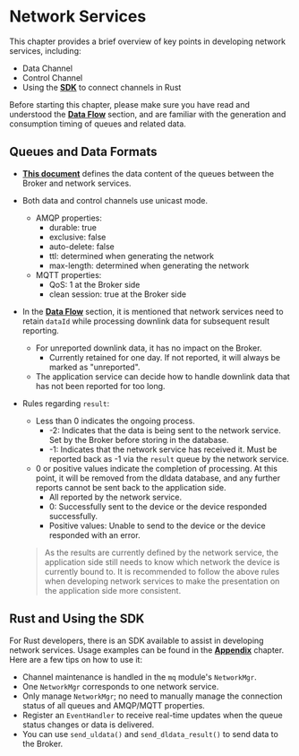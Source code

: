 # Network Services

This chapter provides a brief overview of key points in developing network services, including:

- Data Channel
- Control Channel
- Using the [**SDK**](https://crates.io/crates/sylvia-iot-sdk) to connect channels in Rust

Before starting this chapter, please make sure you have read and understood the
[**Data Flow**](../arch/flow.md) section, and are familiar with the generation and consumption
timing of queues and related data.

## Queues and Data Formats

- [**This document**](https://github.com/woofdogtw/sylvia-iot-core/blob/main/sylvia-iot-broker/doc/message.md#between-broker-and-network)
  defines the data content of the queues between the Broker and network services.
- Both data and control channels use unicast mode.
    - AMQP properties:
        - durable: true
        - exclusive: false
        - auto-delete: false
        - ttl: determined when generating the network
        - max-length: determined when generating the network
    - MQTT properties:
        - QoS: 1 at the Broker side
        - clean session: true at the Broker side
- In the [**Data Flow**](../arch/flow.md) section, it is mentioned that network services need to
  retain `dataId` while processing downlink data for subsequent result reporting.
    - For unreported downlink data, it has no impact on the Broker.
        - Currently retained for one day. If not reported, it will always be marked as "unreported".
    - The application service can decide how to handle downlink data that has not been reported for
      too long.
- Rules regarding `result`:
    - Less than 0 indicates the ongoing process.
        - -2: Indicates that the data is being sent to the network service. Set by the Broker before
          storing in the database.
        - -1: Indicates that the network service has received it. Must be reported back as -1 via
          the `result` queue by the network service.
    - 0 or positive values indicate the completion of processing. At this point, it will be removed
      from the dldata database, and any further reports cannot be sent back to the application side.
        - All reported by the network service.
        - 0: Successfully sent to the device or the device responded successfully.
        - Positive values: Unable to send to the device or the device responded with an error.

    > As the results are currently defined by the network service, the application side still needs
      to know which network the device is currently bound to. It is recommended to follow the above
      rules when developing network services to make the presentation on the application side more
      consistent.

## Rust and Using the SDK

For Rust developers, there is an SDK available to assist in developing network services. Usage
examples can be found in the [**Appendix**](../appendex/repo.md) chapter. Here are a few tips on how
to use it:

- Channel maintenance is handled in the `mq` module's `NetworkMgr`.
- One `NetworkMgr` corresponds to one network service.
- Only manage `NetworkMgr`; no need to manually manage the connection status of all queues and
  AMQP/MQTT properties.
- Register an `EventHandler` to receive real-time updates when the queue status changes or data is
  delivered.
- You can use `send_uldata()` and `send_dldata_result()` to send data to the Broker.
